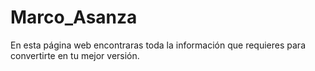 # Marco_Asanza
En esta página web encontraras toda la información que requieres para convertirte en tu mejor versión. 
